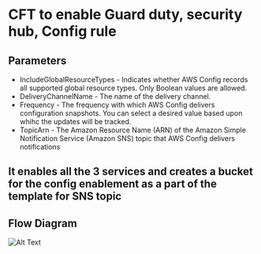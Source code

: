 # CFT to enable Guard duty, security hub, Config rule

## Parameters

* IncludeGlobalResourceTypes - Indicates whether AWS Config records all supported global resource types. Only Boolean values are allowed.
* DeliveryChannelName - The name of the delivery channel.
* Frequency - The frequency with which AWS Config delivers configuration snapshots. You can select a desired value based upon whihc the updates will be tracked.
* TopicArn - The Amazon Resource Name (ARN) of the Amazon Simple Notification Service (Amazon SNS) topic that AWS Config delivers notifications

## It enables all the 3 services and creates a bucket for the config enablement as a part of the template for SNS topic 

## Flow Diagram

![Alt Text](https://github.com/ibexlabs/IbexCatalog/blob/images/Images/Enable-3.png)
